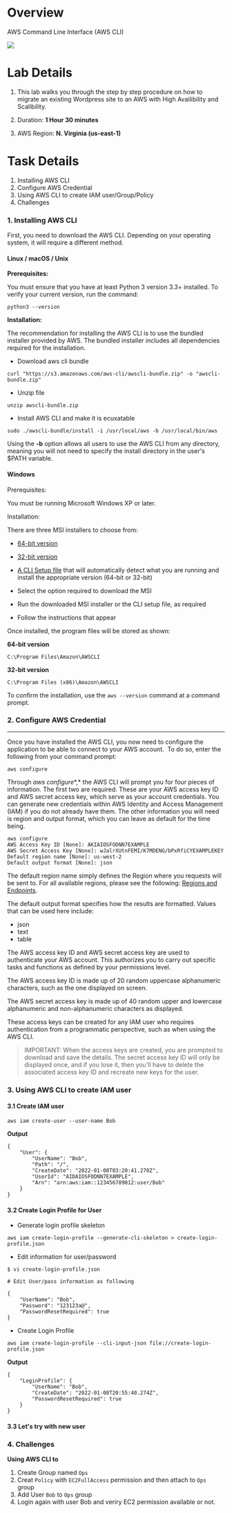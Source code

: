 # Overview

AWS Command Line Interface (AWS CLI)

![](https://github.com/hoabka/saa-c02-labs/blob/master/iam/images/aws-cli/overview.png)

# Lab Details
 
1. This lab walks you through the step by step procedure on how to migrate an existing Wordpress site to an AWS with High Availibility and Scalibility.

2. Duration: **1 Hour 30 minutes**

3. AWS Region: **N. Virginia (us-east-1)**

# Task Details
1. Installing AWS CLI
2. Configure AWS Credential
3. Using AWS CLI to create IAM user/Group/Policy
4. Challenges

### 1. Installing AWS CLI

First, you need to download the AWS CLI. Depending on your operating system, it will require a different method.

#### Linux / macOS / Unix

**Prerequisites:**

You must ensure that you have at least Python 3 version 3.3+ installed. To verify your current version, run the command:

`python3 --version`

**Installation:**

The recommendation for installing the AWS CLI is to use the bundled installer provided by AWS. The bundled installer includes all dependencies required for the installation.

- Download aws cli bundle

`curl "https://s3.amazonaws.com/aws-cli/awscli-bundle.zip" -o "awscli-bundle.zip"`

- Unzip file 

`unzip awscli-bundle.zip`

- Install AWS CLI and make it is ecuxatable 

`sudo ./awscli-bundle/install -i /usr/local/aws -b /usr/local/bin/aws`

Using the **-b** option allows all users to use the AWS CLI from any directory, meaning you will not need to specify the install directory in the user's $PATH variable. 

#### Windows

Prerequisites:

You must be running Microsoft Windows XP or later.

Installation:

There are three MSI installers to choose from:

- [64-bit version](https://s3.amazonaws.com/aws-cli/AWSCLI64PY3.msi)
- [32-bit version](https://s3.amazonaws.com/aws-cli/AWSCLI32PY3.msi)
- [A CLI Setup file](https://s3.amazonaws.com/aws-cli/AWSCLISetup.exe) that will automatically detect what you are running and install the appropriate version (64-bit or 32-bit)

- Select the option required to download the MSI

- Run the downloaded MSI installer or the CLI setup file, as required

- Follow the instructions that appear

Once installed, the program files will be stored as shown:

**64-bit version**

`C:\Program Files\Amazon\AWSCLI `

**32-bit version**

`C:\Program Files (x86)\Amazon\AWSCLI`

To confirm the installation, use the `aws --version` command at a command prompt. 

### 2. Configure AWS Credential
-----------------------------------

Once you have installed the AWS CLI, you now need to configure the application to be able to connect to your AWS account.  To do so, enter the following from your command prompt:

`aws configure`

Through *aws configure**,* the AWS CLI will prompt you for four pieces of information. The first two are required. These are your AWS access key ID and AWS secret access key, which serve as your account credentials. You can generate new credentials within AWS Identity and Access Management (IAM) if you do not already have them. The other information you will need is region and output format, which you can leave as default for the time being.

```console
aws configure
AWS Access Key ID [None]: AKIAIOSFODNN7EXAMPLE
AWS Secret Access Key [None]: wJalrXUtnFEMI/K7MDENG/bPxRfiCYEXAMPLEKEY
Default region name [None]: us-west-2
Default output format [None]: json
```

The default region name simply defines the Region where you requests will be sent to. For all available regions, please see the following: [Regions and Endpoints](https://docs.aws.amazon.com/general/latest/gr/rande.html). 

The default output format specifies how the results are formatted. Values that can be used here include: 

-   json 
-   text
-   table

The AWS access key ID and AWS secret access key are used to authenticate your AWS account. This authorizes you to carry out specific tasks and functions as defined by your permissions level.  

The AWS access key ID is made up of 20 random uppercase alphanumeric characters, such as the one displayed on screen.

The AWS secret access key is made up of 40 random upper and lowercase alphanumeric and non-alphanumeric characters as displayed.

These access keys can be created for any IAM user who requires authentication from a programmatic perspective, such as when using the AWS CLI.


> IMPORTANT: When the access keys are created, you are prompted to download and save the details. The secret access key ID will only be displayed once, and if you lose it, then you'll have to delete the associated access key ID and recreate new keys for the user.

### 3. Using AWS CLI to create IAM user

#### 3.1 Create IAM user

`aws iam create-user --user-name Bob`

**Output**
```console
{
    "User": {
        "UserName": "Bob",
        "Path": "/",
        "CreateDate": "2022-01-08T03:20:41.270Z",
        "UserId": "AIDAIOSFODNN7EXAMPLE",
        "Arn": "arn:aws:iam::123456789012:user/Bob"
    }
}
```

#### 3.2 Create Login Profile for User

- Generate  login profile skeleton

`aws iam create-login-profile --generate-cli-skeleton > create-login-profile.json`

- Edit information for user/password

```console
$ vi create-login-profile.json

# Edit User/pass information as following

{
    "UserName": "Bob",
    "Password": "123123a@",
    "PasswordResetRequired": true
}
```

- Create Login Profile

`aws iam create-login-profile --cli-input-json file://create-login-profile.json`

**Output**
```console
{
    "LoginProfile": {
        "UserName": "Bob",
        "CreateDate": "2022-01-08T20:55:40.274Z",
        "PasswordResetRequired": true
    }
}
```

#### 3.3 Let's try with new user

### 4. Challenges
**Using AWS CLI to**
1. Create Group named `Ops`
2. Creat `Policy` with `EC2FullAccess` permission and then attach to `Ops` group
3. Add User `Bob` to `Ops` group
4. Login again with user Bob and veriry EC2 permission available or not.
